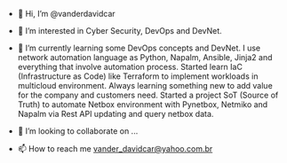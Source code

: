 - 👋 Hi, I’m @vanderdavidcar
- 👀 I’m interested in Cyber Security, DevOps and DevNet.
- 🌱 I’m currently learning some DevOps concepts and DevNet. I use network automation language as Python, Napalm, Ansible, Jinja2 and everything that     involve automation process. Started learn IaC (Infrastructure as Code) like Terraform to implement workloads in multicloud environment. Always learning something new to add value for the company and customers need. Started a project SoT (Source of Truth) to automate Netbox environment with Pynetbox, Netmiko and Napalm via Rest API updating and query netbox data. 

- 💞️ I’m looking to collaborate on ... 
- 📫 How to reach me vander_davidcar@yahoo.com.br

<!---
vanderdavidcar/vanderdavidcar is a ✨ special ✨ repository because its `README.md` (this file) appears on your GitHub profile.
You can click the Preview link to take a look at your changes.
--->
